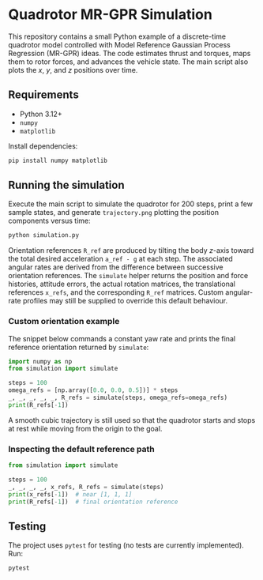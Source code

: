 # Quadrotor MR-GPR Simulation

This repository contains a small Python example of a discrete-time quadrotor model controlled with Model Reference Gaussian Process Regression (MR-GPR) ideas. The code estimates thrust and torques, maps them to rotor forces, and advances the vehicle state. The main script also plots the $x$, $y$, and $z$ positions over time.

## Requirements
- Python 3.12+
- `numpy`
- `matplotlib`

Install dependencies:

```bash
pip install numpy matplotlib
```

## Running the simulation
Execute the main script to simulate the quadrotor for 200 steps, print a few sample states, and generate `trajectory.png` plotting the position components versus time:

```bash
python simulation.py
```

Orientation references `R_ref` are produced by tilting the body $z$-axis toward
the total desired acceleration `a_ref - g` at each step.  The associated angular
rates are derived from the difference between successive orientation references.
The `simulate` helper returns the position and force histories, attitude errors,
the actual rotation matrices, the translational references `x_refs`, and the
corresponding `R_ref` matrices.  Custom angular-rate profiles may still be
supplied to override this default behaviour.

### Custom orientation example

The snippet below commands a constant yaw rate and prints the final reference
orientation returned by `simulate`:

```python
import numpy as np
from simulation import simulate

steps = 100
omega_refs = [np.array([0.0, 0.0, 0.5])] * steps
_, _, _, _, _, R_refs = simulate(steps, omega_refs=omega_refs)
print(R_refs[-1])
```

A smooth cubic trajectory is still used so that the quadrotor starts and stops
at rest while moving from the origin to the goal.

### Inspecting the default reference path

```python
from simulation import simulate

steps = 100
_, _, _, _, x_refs, R_refs = simulate(steps)
print(x_refs[-1])  # near [1, 1, 1]
print(R_refs[-1])  # final orientation reference
```

## Testing
The project uses `pytest` for testing (no tests are currently implemented). Run:

```bash
pytest
```

